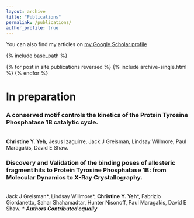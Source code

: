 ```yaml
---
layout: archive
title: "Publications"
permalink: /publications/
author_profile: true
---
```


You can also find my articles on [my Google Scholar profile](https://scholar.google.com/citations?user=17EspbgAAAAJ&hl=en)

{% include base_path %}

{% for post in site.publications reversed %}
  {% include archive-single.html %}
{% endfor %}

In preparation 
==============

### A conserved motif controls the kinetics of the Protein Tyrosine Phosphatase 1B catalytic cycle.
<br> **Christine Y. Yeh**, Jesus Izaguirre, Jack J Greisman,  Lindsay Willmore, Paul Maragakis, David E Shaw.

### Discovery and Validation of the binding poses of allosteric fragment hits to Protein Tyrosine Phosphatase 1B: from Molecular Dynamics to X-Ray Crystallography.
<br> Jack J Greisman\*,  Lindsay Willmore\*, **Christine Y. Yeh**\*, Fabrizio Giordanetto, Sahar Shahamadtar, Hunter Nisonoff, Paul Maragakis, David E Shaw. \* **_Authors Contributed equally_**



